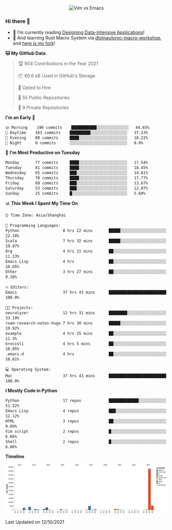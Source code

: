 <p align="center">
    <img src="https://gist.githubusercontent.com/coldnight/e696baffb094e71c96cb302118878eae/raw/40ea5053a6f66cc65f90f437e4173497da225958/banner.gif" alt="Vim vs Emacs" />
</p>

### Hi there 👋

- 📖 I’m currently reading [Designing Data-Intensive Applications](https://www.oreilly.com/library/view/designing-data-intensive-applications/9781491903063/)!
- 🌱 And learning Rust Macro System via [dtolnay/proc-macro-workshop](https://github.com/dtolnay/proc-macro-workshop), and [here is my fork](https://github.com/coldnight/proc-macro-workshop)!

<!--START_SECTION:waka-->
**🐱 My GitHub Data** 

> 🏆 904 Contributions in the Year 2021
 > 
> 📦 60.6 kB Used in GitHub's Storage 
 > 
> 💼 Opted to Hire
 > 
> 📜 55 Public Repositories 
 > 
> 🔑 9 Private Repositories  
 > 
**I'm an Early 🐤** 

```text
🌞 Morning    196 commits    ███████████░░░░░░░░░░░░░░   44.65% 
🌆 Daytime    163 commits    █████████░░░░░░░░░░░░░░░░   37.13% 
🌃 Evening    80 commits     ████░░░░░░░░░░░░░░░░░░░░░   18.22% 
🌙 Night      0 commits      ░░░░░░░░░░░░░░░░░░░░░░░░░   0.0%

```
📅 **I'm Most Productive on Tuesday** 

```text
Monday       77 commits     ████░░░░░░░░░░░░░░░░░░░░░   17.54% 
Tuesday      81 commits     ████░░░░░░░░░░░░░░░░░░░░░   18.45% 
Wednesday    65 commits     ███░░░░░░░░░░░░░░░░░░░░░░   14.81% 
Thursday     78 commits     ████░░░░░░░░░░░░░░░░░░░░░   17.77% 
Friday       60 commits     ███░░░░░░░░░░░░░░░░░░░░░░   13.67% 
Saturday     53 commits     ███░░░░░░░░░░░░░░░░░░░░░░   12.07% 
Sunday       25 commits     █░░░░░░░░░░░░░░░░░░░░░░░░   5.69%

```


📊 **This Week I Spent My Time On** 

```text
⌚︎ Time Zone: Asia/Shanghai

💬 Programming Languages: 
Python                   8 hrs 22 mins       █████░░░░░░░░░░░░░░░░░░░░   22.18% 
Scala                    7 hrs 32 mins       █████░░░░░░░░░░░░░░░░░░░░   19.97% 
Org                      4 hrs 11 mins       ██░░░░░░░░░░░░░░░░░░░░░░░   11.13% 
Emacs Lisp               4 hrs               ██░░░░░░░░░░░░░░░░░░░░░░░   10.65% 
Other                    3 hrs 27 mins       ██░░░░░░░░░░░░░░░░░░░░░░░   9.18%

🔥 Editors: 
Emacs                    37 hrs 43 mins      █████████████████████████   100.0%

🐱‍💻 Projects: 
neuralyzer               12 hrs 31 mins      ████████░░░░░░░░░░░░░░░░░   33.19% 
roam-research-notes-hugo 7 hrs 30 mins       █████░░░░░░░░░░░░░░░░░░░░   19.92% 
example                  4 hrs 15 mins       ██░░░░░░░░░░░░░░░░░░░░░░░   11.3% 
broccoli                 4 hrs 5 mins        ██░░░░░░░░░░░░░░░░░░░░░░░   10.85% 
.emacs.d                 4 hrs               ██░░░░░░░░░░░░░░░░░░░░░░░   10.61%

💻 Operating System: 
Mac                      37 hrs 43 mins      █████████████████████████   100.0%

```

**I Mostly Code in Python** 

```text
Python                   17 repos            █████████████░░░░░░░░░░░░   51.52% 
Emacs Lisp               4 repos             ███░░░░░░░░░░░░░░░░░░░░░░   12.12% 
HTML                     3 repos             ██░░░░░░░░░░░░░░░░░░░░░░░   9.09% 
Vim script               2 repos             █░░░░░░░░░░░░░░░░░░░░░░░░   6.06% 
Shell                    2 repos             █░░░░░░░░░░░░░░░░░░░░░░░░   6.06%

```


**Timeline**

![Chart not found](https://raw.githubusercontent.com/coldnight/coldnight/master/charts/bar_graph.png) 


 Last Updated on 12/10/2021
<!--END_SECTION:waka-->
